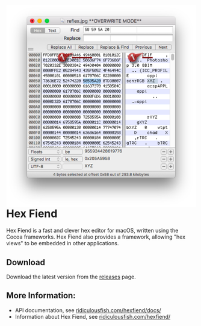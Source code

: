 <img align="right" src="docs/screenshot.png?raw=true">

# Hex Fiend
Hex Fiend is a fast and clever hex editor for macOS, written using the Cocoa frameworks. Hex Fiend also provides a framework, allowing "hex views" to be embedded in other applications.

## Download
Download the latest version from the [releases](https://github.com/ridiculousfish/HexFiend/releases) page.

## More Information:
* API documentation, see [ridiculousfish.com/hexfiend/docs/](http://ridiculousfish.com/hexfiend/docs/)
* Information about Hex Fiend, see [ridiculousfish.com/hexfiend/](http://ridiculousfish.com/hexfiend/)
